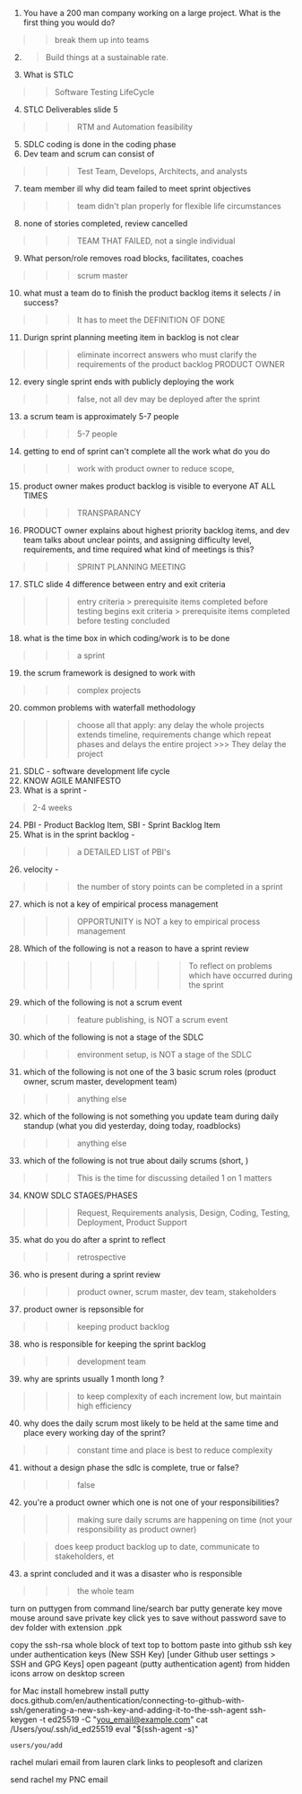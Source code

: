 1. You have a 200 man company working on a large project. What is the first thing you would do? 
  >> break them up into teams
2. > Build things at a sustainable rate.
3. What is STLC 
  >> Software Testing LifeCycle
4. STLC Deliverables slide 5 
  >>> RTM and Automation feasibility
5. SDLC coding is done in the coding phase
6. Dev team and scrum can consist of 
  >>> Test Team, Develops, Architects, and analysts
7. team member ill why did team failed to meet sprint objectives
  >>> team didn't plan properly for flexible life circumstances
8. none of stories completed, review cancelled 
  >>> TEAM THAT FAILED, not a single individual
9. What person/role removes road blocks, facilitates, coaches 
  >>> scrum master
10. what must a team do to finish the product backlog items it selects / in success? 
  >>> It has to meet the DEFINITION OF DONE
11. Durign sprint planning meeting item in backlog is not clear 
  >>> eliminate incorrect answers
 who must clarify the requirements of the product backlog 
  >>> PRODUCT OWNER
12. every single sprint ends with publicly deploying the work 
  >>> false, not all dev may be deployed after the sprint
13. a scrum team is approximately 5-7 people 
  >>> 5-7 people
14. getting to end of sprint can't complete all the work what do you do
  >>> work with product owner to reduce scope, 
15. product owner makes product backlog is visible to everyone AT ALL TIMES
  >>> TRANSPARANCY
16. PRODUCT owner explains about highest priority backlog items, and dev team talks about unclear points, and assigning difficulty level, requirements, and time required what kind of meetings is this?
  >>> SPRINT PLANNING MEETING
17. STLC slide 4 difference between entry and exit criteria 
  >>> entry criteria > prerequisite items completed before testing begins
  >>> exit criteria > prerequisite items completed before testing concluded
18. what is the time box in which coding/work is to be done 
  >>> a sprint
19. the scrum framework is designed to work with 
  >>> complex projects
20. common problems with waterfall methodology 
  >>> choose all that apply: any delay the whole projects extends timeline, requirements change which repeat phases and delays the entire project >>> They delay the project
21. SDLC - software development life cycle
22. KNOW AGILE MANIFESTO
23. What is a sprint - 
  > 2-4 weeks
24. PBI - Product Backlog Item, SBI - Sprint Backlog Item
25. What is in the sprint backlog - 
  >>> a DETAILED LIST of PBI's 
26. velocity - 
  >>> the number of story points can be completed in a sprint
27. which is not a key of empirical process management 
  >>> OPPORTUNITY is NOT  a key to empirical process management
28. Which of the following is not a reason to have a sprint review 
  >>>>>>>> To reflect on problems which have occurred during the sprint
29. which of the following is not a scrum event
  >>> feature publishing, is NOT a scrum event
30. which of the following is not a stage of the SDLC 
  >>> environment setup, is NOT a stage of the SDLC
31. which of the following is not one of the 3 basic scrum roles (product owner, scrum master, development team)
  >>> anything else
32. which of the following is not something you update team during daily standup (what you did yesterday, doing today, roadblocks)
  >>> anything else
33. which of the following is not true about daily scrums (short, )
  >>> This is the time for discussing detailed 1 on 1 matters
34. KNOW SDLC STAGES/PHASES
  >>> Request, Requirements analysis, Design, Coding, Testing, Deployment, Product Support
35. what do you do after a sprint to reflect 
  >>> retrospective
36. who is present during a sprint review
  >>> product owner, scrum master, dev team, stakeholders
37. product owner is repsonsible for 
  >>> keeping product backlog
38. who is responsible for keeping the sprint backlog
  >>> development team
39. why are sprints usually 1 month long ?
  >>> to keep complexity of each increment low, but maintain high efficiency
40. why does the daily scrum most likely to be held at the same time and place every working day of the sprint? 
  >>> constant time and place is best to reduce complexity
41. without a design phase the sdlc is complete, true or false?  
  >>> false
42. you're a product owner which one is not one of your responsibilities?
  >>> making sure daily scrums are happening on time (not your responsibility as product owner)

  >> does keep product backlog up to date, communicate to stakeholders, et
43. a sprint concluded and it was a disaster who is responsible
  >>> the whole team







turn on puttygen from command line/search bar
  putty generate key
  move mouse around 
  save private key
  click yes to save without password
  save to dev folder with extension .ppk

  copy the ssh-rsa whole block of text top to bottom
  paste into github ssh key under authentication keys
        (New SSH Key)
  [under Github user settings > SSH and GPG Keys]
  open pageant (putty authentication agent) from hidden icons arrow on desktop screen

  for Mac
  install homebrew
  install putty
  docs.github.com/en/authentication/connecting-to-github-with-ssh/generating-a-new-ssh-key-and-adding-it-to-the-ssh-agent
    ssh-keygen -t ed25519 -C "you_email@example.com"
    cat /Users/you/.ssh/id_ed25519
    eval "$(ssh-agent -s)"

    users/you/add 



rachel mulari
email from lauren clark
links to peoplesoft and clarizen

send rachel my PNC email 